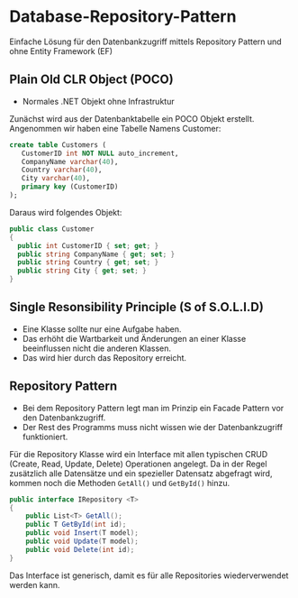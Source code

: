 # Database-Repository-Pattern
Einfache Lösung für den Datenbankzugriff mittels Repository Pattern und ohne Entity Framework (EF)

## Plain Old CLR Object (POCO)
 - Normales .NET Objekt ohne Infrastruktur

 Zunächst wird aus der Datenbanktabelle ein POCO Objekt erstellt.
 Angenommen wir haben eine Tabelle Namens Customer:
 ```sql
 create table Customers (
	CustomerID int NOT NULL auto_increment,
    CompanyName varchar(40),
    Country varchar(40),
    City varchar(40),
    primary key (CustomerID)
);
 ```
 Daraus wird folgendes Objekt:
  ```c#
public class Customer
{
    public int CustomerID { set; get; }
    public string CompanyName { get; set; }
    public string Country { get; set; }
    public string City { get; set; }
}
```

## Single Resonsibility Principle (S of S.O.L.I.D)
 - Eine Klasse sollte nur eine Aufgabe haben.
 - Das erhöht die Wartbarkeit und Änderungen an einer Klasse beeinflussen nicht die anderen Klassen.
 - Das wird hier durch das Repository erreicht.
 
## Repository Pattern
 - Bei dem Repository Pattern legt man im Prinzip ein Facade Pattern vor den Datenbankzugriff.
 - Der Rest des Programms muss nicht wissen wie der Datenbankzugriff funktioniert.
 


Für die Repository Klasse wird ein Interface mit allen typischen CRUD (Create, Read, Update, Delete) Operationen angelegt. Da in der Regel zusätzlich alle Datensätze und ein spezieller Datensatz abgefragt wird, kommen noch die Methoden `GetAll()` und `GetById()` hinzu.
```c#
public interface IRepository <T>
{
    public List<T> GetAll();
    public T GetById(int id);
    public void Insert(T model);
    public void Update(T model);
    public void Delete(int id);
}
```
Das Interface ist generisch, damit es für alle Repositories wiederverwendet werden kann.
 
